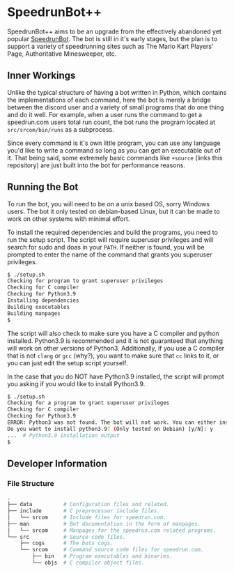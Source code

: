 # SpeedrunBot++

SpeedrunBot++ aims to be an upgrade from the effectively abandoned yet popular
[SpeedrunBot](https://github.com/Slush0Puppy/speedrunbot). The bot is still in
it's early stages, but the plan is to support a variety of speedrunning sites
such as The Mario Kart Players' Page, Authoritative Minesweeper, etc.

## Inner Workings

Unlike the typical structure of having a bot written in Python, which contains
the implementations of each command, here the bot is merely a bridge between the
discord user and a variety of small programs that do one thing and do it well.
For example, when a user runs the command to get a speedrun.com users total run
count, the bot runs the program located at `src/srcom/bin/runs` as a subprocess.

Since every command is it's own little program, you can use any language you'd
like to write a command so long as you can get an executable out of it. That
being said, some extremely basic commands like `+source` (links this repository)
are just built into the bot for performance reasons.

## Running the Bot

To run the bot, you will need to be on a unix based OS, sorry Windows users. The
bot it only tested on debian-based Linux, but it can be made to work on other
systems with minimal effort.

To install the required dependencies and build the programs, you need to run the
setup script. The script will require superuser privileges and will search for
sudo and doas in your `PATH`. If neither is found, you will be prompted to enter
the name of the command that grants you superuser privileges.

```sh
$ ./setup.sh
Checking for program to grant superuser privileges
Checking for C compiler
Checking for Python3.9
Installing dependencies
Building executables
Building manpages
$
```

The script will also check to make sure you have a C compiler and python
installed. Python3.9 is recommended and it is not guaranteed that anything will
work on other versions of Python3. Additionally, if you use a C compiler that
is not `clang` or `gcc` (why?), you want to make sure that `cc` links to it, or
you can just edit the setup script yourself.

In the case that you do NOT have Python3.9 installed, the script will prompt you
asking if you would like to install Python3.9.

```sh
$ ./setup.sh
Checking for a program to grant superuser privileges
Checking for C compiler
Checking for Python3.9
ERROR: Python3 was not found. The bot will not work. You can either install Python3 from your distributions package manager or you can install Python3.9 from this script.
Do you want to install python3.9? (Only tested on Debian) [y/N]: y
...  # Python3.9 installation output
$
```

## Developer Information

### File Structure

```sh
.
├── data          # Configuration files and related.
├── include       # C preprocessor include files.
│   └── srcom     # Include files for speedrun.com.
├── man           # Bot documentation in the form of manpages.
│   └── srcom     # Manpages for the speedrun.com related programs.
└── src           # Source code files.
    ├── cogs      # The bots cogs.
    └── srcom     # Command source code files for speedrun.com.
        ├── bin   # Program executables and binaries.
        └── objs  # C compiler object files.
```
